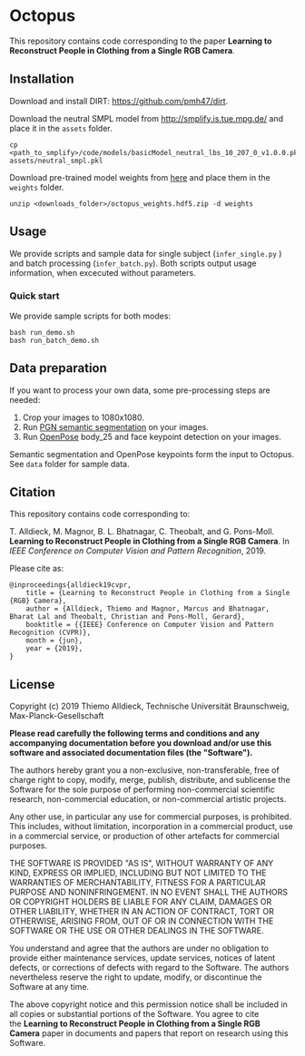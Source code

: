 # Octopus

This repository contains code corresponding to the paper **Learning to Reconstruct People in Clothing from a Single RGB Camera**.

## Installation

Download and install DIRT: https://github.com/pmh47/dirt.

Download the neutral SMPL model from http://smplify.is.tue.mpg.de/ and place it in the `assets` folder.
```
cp <path_to_smplify>/code/models/basicModel_neutral_lbs_10_207_0_v1.0.0.pkl assets/neutral_smpl.pkl
```

Download pre-trained model weights from [here](https://drive.google.com/open?id=1_CwZo4i48t1TxIlIuUX3JDo6K7QdYI5r) and place them in the `weights` folder.

```
unzip <downloads_folder>/octopus_weights.hdf5.zip -d weights
```


## Usage

We provide scripts and sample data for single subject (`infer_single.py` ) and batch processing (`infer_batch.py`).
Both scripts output usage information, when excecuted without parameters.

### Quick start

We provide sample scripts for both modes:

```
bash run_demo.sh
bash run_batch_demo.sh
```



## Data preparation

If you want to process your own data, some pre-processing steps are needed:

1. Crop your images to 1080x1080.
2. Run [PGN semantic segmentation](https://github.com/Engineering-Course/CIHP_PGN) on your images.
3. Run [OpenPose](https://github.com/CMU-Perceptual-Computing-Lab/openpose) body_25 and face keypoint detection on your images.

Semantic segmentation and OpenPose keypoints form the input to Octopus. See `data` folder for sample data.

## Citation

This repository contains code corresponding to:

T. Alldieck, M. Magnor, B. L. Bhatnagar, C. Theobalt, and G. Pons-Moll.
**Learning to Reconstruct People in Clothing from a Single RGB Camera**. In
*IEEE Conference on Computer Vision and Pattern Recognition*, 2019.

Please cite as:

```
@inproceedings{alldieck19cvpr,
    title = {Learning to Reconstruct People in Clothing from a Single {RGB} Camera},
    author = {Alldieck, Thiemo and Magnor, Marcus and Bhatnagar, Bharat Lal and Theobalt, Christian and Pons-Moll, Gerard},
    booktitle = {{IEEE} Conference on Computer Vision and Pattern Recognition (CVPR)},
    month = {jun},
    year = {2019},
}
```


## License

Copyright (c) 2019 Thiemo Alldieck, Technische Universität Braunschweig, Max-Planck-Gesellschaft

**Please read carefully the following terms and conditions and any accompanying documentation before you download and/or use this software and associated documentation files (the "Software").**

The authors hereby grant you a non-exclusive, non-transferable, free of charge right to copy, modify, merge, publish, distribute, and sublicense the Software for the sole purpose of performing non-commercial scientific research, non-commercial education, or non-commercial artistic projects.

Any other use, in particular any use for commercial purposes, is prohibited. This includes, without limitation, incorporation in a commercial product, use in a commercial service, or production of other artefacts for commercial purposes.

THE SOFTWARE IS PROVIDED "AS IS", WITHOUT WARRANTY OF ANY KIND, EXPRESS OR IMPLIED, INCLUDING BUT NOT LIMITED TO THE WARRANTIES OF MERCHANTABILITY, FITNESS FOR A PARTICULAR PURPOSE AND NONINFRINGEMENT. IN NO EVENT SHALL THE AUTHORS OR COPYRIGHT HOLDERS BE LIABLE FOR ANY CLAIM, DAMAGES OR OTHER LIABILITY, WHETHER IN AN ACTION OF CONTRACT, TORT OR OTHERWISE, ARISING FROM, OUT OF OR IN CONNECTION WITH THE SOFTWARE OR THE USE OR OTHER DEALINGS IN THE SOFTWARE.

You understand and agree that the authors are under no obligation to provide either maintenance services, update services, notices of latent defects, or corrections of defects with regard to the Software. The authors nevertheless reserve the right to update, modify, or discontinue the Software at any time.

The above copyright notice and this permission notice shall be included in all copies or substantial portions of the Software. You agree to cite the **Learning to Reconstruct People in Clothing from a Single RGB Camera** paper in documents and papers that report on research using this Software.
